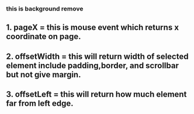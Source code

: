 ### this is background remove

## 1. pageX = this is mouse event which returns x coordinate on page.

## 2. offsetWidth = this will return width of selected element include padding,border, and scrollbar but not give margin.

## 3. offsetLeft = this will return how much element far from left edge.
